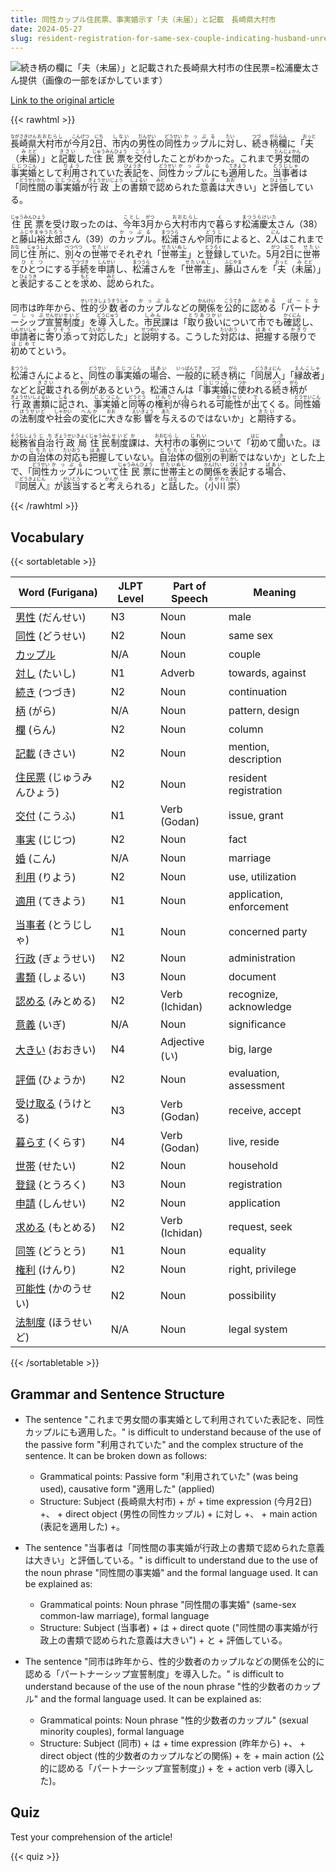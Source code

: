 ```yaml
---
title: 同性カップル住民票、事実婚示す「夫（未届）」と記載　長崎県大村市
date: 2024-05-27
slug: resident-registration-for-same-sex-couple-indicating-husband-unregistered-to-show-common-law-marriage-in-omura-city-nagasaki-prefecture
---
```


![続き柄の欄に「夫（未届）」と記載された長崎県大村市の住民票=松浦慶太さん提供（画像の一部をぼかしています）](https://www.asahicom.jp/imgopt/img/9221a0793b/comm_L/AS20240527002994.jpg "続き柄の欄に「夫（未届）」と記載された長崎県大村市の住民票=松浦慶太さん提供（画像の一部をぼかしています）")

[Link to the original article](https://asahi.com/articles/ASS5W32K7S5WTOLB004M.html?iref=comtop_7_04)

{{< rawhtml >}}
<p><ruby>長崎県<rt>ながさきけん</rt></ruby><ruby>大村市<rt>おおむらし</rt></ruby>が<ruby>今月<rt>こんげつ</rt></ruby>2<ruby>日<rt>にち</rt></ruby>、<ruby>市内<rt>しない</rt></ruby>の<ruby>男性<rt>だんせい</rt></ruby>の<ruby>同性<rt>どうせい</rt></ruby><ruby>カップル<rt>かっぷる</rt></ruby>に<ruby>対<rt>たい</rt></ruby>し、<ruby>続<rt>つづ</rt></ruby>き<ruby>柄<rt>がら</rt></ruby><ruby>欄<rt>らん</rt></ruby>に「<ruby>夫<rt>おっと</rt></ruby>（<ruby>未<rt>み</rt></ruby><ruby>届<rt>とど</rt></ruby>）」と<ruby>記載<rt>きさい</rt></ruby>した<ruby>住民票<rt>じゅうみんひょう</rt></ruby>を<ruby>交付<rt>こうふ</rt></ruby>したことがわかった。これまで<ruby>男女<rt>だんじょ</rt></ruby><ruby>間<rt>かん</rt></ruby>の<ruby>事実<rt>じじつ</rt></ruby><ruby>婚<rt>こん</rt></ruby>として<ruby>利用<rt>りよう</rt></ruby>されていた<ruby>表記<rt>ひょうき</rt></ruby>を、<ruby>同性<rt>どうせい</rt></ruby><ruby>カップル<rt>かっぷる</rt></ruby>にも<ruby>適用<rt>てきよう</rt></ruby>した。<ruby>当事者<rt>とうじしゃ</rt></ruby>は「<ruby>同性<rt>どうせい</rt></ruby><ruby>間<rt>かん</rt></ruby>の<ruby>事実<rt>じじつ</rt></ruby><ruby>婚<rt>こん</rt></ruby>が<ruby>行政<rt>ぎょうせい</rt></ruby><ruby>上<rt>じょう</rt></ruby>の<ruby>書類<rt>しょるい</rt></ruby>で<ruby>認<rt>みと</rt></ruby>められた<ruby>意義<rt>いぎ</rt></ruby>は<ruby>大<rt>おお</rt></ruby>きい」と<ruby>評価<rt>ひょうか</rt></ruby>している。</p>

<p><ruby>住民票<rt>じゅうみんひょう</rt></ruby>を受け取ったのは、<ruby>今年<rt>ことし</rt></ruby>3<ruby>月<rt>がつ</rt></ruby>から<ruby>大村市<rt>おおむらし</rt></ruby>内で<ruby>暮<rt>く</rt></ruby>らす<ruby>松浦慶太<rt>まつうらけいた</rt></ruby>さん（38）と<ruby>藤山裕太郎<rt>ふじやまゆうたろう</rt></ruby>さん（39）の<ruby>カップル<rt>かっぷる</rt></ruby>。<ruby>松浦<rt>まつうら</rt></ruby>さんや<ruby>同市<rt>どうし</rt></ruby>によると、2<ruby>人<rt>にん</rt></ruby>はこれまで<ruby>同<rt>おな</rt></ruby>じ<ruby>住所<rt>じゅうしょ</rt></ruby>に、<ruby>別々<rt>べつべつ</rt></ruby>の<ruby>世帯<rt>せたい</rt></ruby>でそれぞれ「<ruby>世帯主<rt>せたいぬし</rt></ruby>」と<ruby>登録<rt>とうろく</rt></ruby>していた。5<ruby>月<rt>がつ</rt></ruby>2<ruby>日<rt>にち</rt></ruby>に<ruby>世帯<rt>せたい</rt></ruby>を<ruby>ひとつ<rt>ひとつ</rt></ruby>にする<ruby>手続<rt>てつづき</rt></ruby>を<ruby>申請<rt>しんせい</rt></ruby>し、<ruby>松浦<rt>まつうら</rt></ruby>さんを「<ruby>世帯主<rt>せたいぬし</rt></ruby>」、<ruby>藤山<rt>ふじやま</rt></ruby>さんを「<ruby>夫<rt>おっと</rt></ruby>（<ruby>未<rt>み</rt></ruby><ruby>届<rt>とど</rt></ruby>）」と<ruby>表記<rt>ひょうき</rt></ruby>することを<ruby>求<rt>もと</rt></ruby>め、<ruby>認<rt>みと</rt></ruby>められた。</p>

<p>同市は昨年から、<ruby>性的<rt>せいてき</rt></ruby><ruby>少数者<rt>しょうすうしゃ</rt></ruby>の<ruby>カップル<rt>かっぷる</rt></ruby>などの<ruby>関係<rt>かんけい</rt></ruby>を<ruby>公的<rt>こうてき</rt></ruby>に<ruby>認める<rt>みとめる</rt></ruby>「<ruby>パートナーシップ<rt>ぱーとなーしっぷ</rt></ruby><ruby>宣誓<rt>せんせい</rt></ruby><ruby>制度<rt>せいど</rt></ruby>」を<ruby>導入<rt>どうにゅう</rt></ruby>した。<ruby>市民<rt>しみん</rt></ruby>課は「<ruby>取り扱い<rt>とりあつかい</rt></ruby>について<ruby>市<rt>し</rt></ruby>でも<ruby>確認<rt>かくにん</rt></ruby>し、<ruby>申請者<rt>しんせいしゃ</rt></ruby>に<ruby>寄り添<rt>よりそう</rt></ruby>って<ruby>対応<rt>たいおう</rt></ruby>した」と<ruby>説明<rt>せつめい</rt></ruby>する。こうした<ruby>対応<rt>たいおう</rt></ruby>は、<ruby>把握<rt>はあく</rt></ruby>する<ruby>限り<rt>かぎり</rt></ruby>で<ruby>初めて<rt>はじめて</rt></ruby>という。</p>

<p><ruby>松浦<rt>まつうら</rt></ruby>さんによると、<ruby>同性<rt>どうせい</rt></ruby>の<ruby>事実<rt>じじつ</rt></ruby><ruby>婚<rt>こん</rt></ruby>の<ruby>場合<rt>ばあい</rt></ruby>、<ruby>一般的<rt>いっぱんてき</rt></ruby>に<ruby>続<rt>つづ</rt></ruby>き<ruby>柄<rt>がら</rt></ruby>に「<ruby>同居人<rt>どうきょにん</rt></ruby>」「<ruby>縁故者<rt>えんこしゃ</rt></ruby>」などと<ruby>記載<rt>きさい</rt></ruby>される<ruby>例<rt>れい</rt></ruby>があるという。松浦さんは「<ruby>事実<rt>じじつ</rt></ruby><ruby>婚<rt>こん</rt></ruby>に<ruby>使<rt>つか</rt></ruby>われる<ruby>続<rt>つづ</rt></ruby>き<ruby>柄<rt>がら</rt></ruby>が<ruby>行政<rt>ぎょうせい</rt></ruby><ruby>書類<rt>しょるい</rt></ruby>に<ruby>記<rt>しる</rt></ruby>され、<ruby>事実<rt>じじつ</rt></ruby><ruby>婚<rt>こん</rt></ruby>と<ruby>同等<rt>どうとう</rt></ruby>の<ruby>権利<rt>けんり</rt></ruby>が<ruby>得<rt>え</rt></ruby>られる<ruby>可能性<rt>かのうせい</rt></ruby>が<ruby>出<rt>で</rt></ruby>てくる。<ruby>同性<rt>どうせい</rt></ruby><ruby>婚<rt>こん</rt></ruby>の<ruby>法制度<rt>ほうせいど</rt></ruby>や<ruby>社会<rt>しゃかい</rt></ruby>の<ruby>変化<rt>へんか</rt></ruby>に<ruby>大<rt>おお</rt></ruby>きな<ruby>影響<rt>えいきょう</rt></ruby>を<ruby>与<rt>あた</rt></ruby>えるのではないか」と<ruby>期待<rt>きたい</rt></ruby>する。</p>

<p><ruby>総務省<rt>そうむしょう</rt></ruby><ruby>自治<rt>じち</rt></ruby><ruby>行政<rt>ぎょうせい</rt></ruby><ruby>局<rt>きょく</rt></ruby><ruby>住民<rt>じゅうみん</rt></ruby><ruby>制度<rt>せいど</rt></ruby><ruby>課<rt>か</rt></ruby>は、<ruby>大村<rt>おおむら</rt></ruby><ruby>市<rt>し</rt></ruby>の<ruby>事例<rt>じれい</rt></ruby>について「<ruby>初<rt>はじ</rt></ruby>めて<ruby>聞<rt>き</rt></ruby>いた。ほかの<ruby>自治体<rt>じちたい</rt></ruby>の<ruby>対応<rt>たいおう</rt></ruby>も<ruby>把握<rt>はあく</rt></ruby>していない。<ruby>自治体<rt>じちたい</rt></ruby>の<ruby>個別<rt>こべつ</rt></ruby>の<ruby>判断<rt>はんだん</rt></ruby>ではないか」とした上で、「<ruby>同性<rt>どうせい</rt></ruby><ruby>カップル<rt>かっぷる</rt></ruby>について<ruby>住民票<rt>じゅうみんひょう</rt></ruby>に<ruby>世帯主<rt>せたいぬし</rt></ruby>との<ruby>関係<rt>かんけい</rt></ruby>を<ruby>表記<rt>ひょうき</rt></ruby>する<ruby>場合<rt>ばあい</rt></ruby>、『<ruby>同居人<rt>どうきょにん</rt></ruby>』が<ruby>該当<rt>がいとう</rt></ruby>すると<ruby>考<rt>かんが</rt></ruby>えられる」と<ruby>話<rt>はな</rt></ruby>した。（<ruby>小川<rt>おがわ</rt></ruby><ruby>崇<rt>たかし</rt></ruby>）</p>
{{< /rawhtml >}}

## Vocabulary


{{< sortabletable >}}

| Word (Furigana) | JLPT Level | Part of Speech | Meaning |
|-----------------|------------|---------------|---------|
|[男性](https://jisho.org/search/%E7%94%B7%E6%80%A7) (だんせい)| N3 | Noun | male |
|[同性](https://jisho.org/search/%E5%90%8C%E6%80%A7) (どうせい)| N2 | Noun | same sex |
|[カップル](https://jisho.org/search/%E3%82%AB%E3%83%83%E3%83%97%E3%83%AB)| N/A | Noun | couple |
|[対し](https://jisho.org/search/%E5%AF%BE%E3%81%97) (たいし)| N1 | Adverb | towards, against |
|[続き](https://jisho.org/search/%E7%B6%9A%E3%81%8D) (つづき)| N2 | Noun | continuation |
|[柄](https://jisho.org/search/%E6%9F%84) (がら)| N/A | Noun | pattern, design |
|[欄](https://jisho.org/search/%E6%AC%84) (らん)| N2 | Noun | column |
|[記載](https://jisho.org/search/%E8%A8%98%E8%BC%89) (きさい)| N2 | Noun | mention, description |
|[住民票](https://jisho.org/search/%E4%BD%8F%E6%B0%91%E7%A5%A8) (じゅうみんひょう)| N2 | Noun | resident registration |
|[交付](https://jisho.org/search/%E4%BA%A4%E4%BB%98) (こうふ)| N1 | Verb (Godan) | issue, grant |
|[事実](https://jisho.org/search/%E4%BA%8B%E5%AE%9F) (じじつ)| N2 | Noun | fact |
|[婚](https://jisho.org/search/%E5%A9%9A) (こん)| N/A | Noun | marriage |
|[利用](https://jisho.org/search/%E5%88%A9%E7%94%A8) (りよう)| N2 | Noun | use, utilization |
|[適用](https://jisho.org/search/%E9%81%A9%E7%94%A8) (てきよう)| N1 | Noun | application, enforcement |
|[当事者](https://jisho.org/search/%E5%BD%93%E4%BA%8B%E8%80%85) (とうじしゃ)| N1 | Noun | concerned party |
|[行政](https://jisho.org/search/%E8%A1%8C%E6%94%BF) (ぎょうせい)| N2 | Noun | administration |
|[書類](https://jisho.org/search/%E6%9B%B8%E9%A1%9E) (しょるい)| N3 | Noun | document |
|[認める](https://jisho.org/search/%E8%AA%8D%E3%82%81%E3%82%8B) (みとめる)| N2 | Verb (Ichidan) | recognize, acknowledge |
|[意義](https://jisho.org/search/%E6%84%8F%E7%BE%A9) (いぎ)| N/A | Noun | significance |
|[大きい](https://jisho.org/search/%E5%A4%A7%E3%81%8D%E3%81%84) (おおきい)| N4 | Adjective (い) | big, large |
|[評価](https://jisho.org/search/%E8%A9%95%E4%BE%A1) (ひょうか)| N2 | Noun | evaluation, assessment |
|[受け取る](https://jisho.org/search/%E5%8F%97%E3%81%91%E5%8F%96%E3%82%8B) (うけとる)| N3 | Verb (Godan) | receive, accept |
|[暮らす](https://jisho.org/search/%E6%9A%AE%E3%82%89%E3%81%99) (くらす)| N4 | Verb (Godan) | live, reside |
|[世帯](https://jisho.org/search/%E4%B8%96%E5%B8%AF) (せたい)| N2 | Noun | household |
|[登録](https://jisho.org/search/%E7%99%BB%E9%8C%B2) (とうろく)| N3 | Noun | registration |
|[申請](https://jisho.org/search/%E7%94%B3%E8%AB%8B) (しんせい)| N2 | Noun | application |
|[求める](https://jisho.org/search/%E6%B1%82%E3%82%81%E3%82%8B) (もとめる)| N2 | Verb (Ichidan) | request, seek |
|[同等](https://jisho.org/search/%E5%90%8C%E7%AD%89) (どうとう)| N1 | Noun | equality |
|[権利](https://jisho.org/search/%E6%A8%A9%E5%88%A9) (けんり)| N2 | Noun | right, privilege |
|[可能性](https://jisho.org/search/%E5%8F%AF%E8%83%BD%E6%80%A7) (かのうせい)| N2 | Noun | possibility |
|[法制度](https://jisho.org/search/%E6%B3%95%E5%88%B6%E5%BA%A6) (ほうせいど)| N/A | Noun | legal system |

{{< /sortabletable >}}


## Grammar and Sentence Structure

- The sentence "これまで男女間の事実婚として利用されていた表記を、同性カップルにも適用した。" is difficult to understand because of the use of the passive form "利用されていた" and the complex structure of the sentence. It can be broken down as follows:
    - Grammatical points: Passive form "利用されていた" (was being used), causative form "適用した" (applied)
    - Structure: Subject (長崎県大村市) + が + time expression (今月2日) +、 + direct object (男性の同性カップル) + に対し +、 + main action (表記を適用した) +。 

- The sentence "当事者は「同性間の事実婚が行政上の書類で認められた意義は大きい」と評価している。" is difficult to understand due to the use of the noun phrase "同性間の事実婚" and the formal language used. It can be explained as:
    - Grammatical points: Noun phrase "同性間の事実婚" (same-sex common-law marriage), formal language
    - Structure: Subject (当事者) + は + direct quote ("同性間の事実婚が行政上の書類で認められた意義は大きい") + と + 評価している。

- The sentence "同市は昨年から、性的少数者のカップルなどの関係を公的に認める「パートナーシップ宣誓制度」を導入した。" is difficult to understand because of the use of the noun phrase "性的少数者のカップル" and the formal language used. It can be explained as:
    - Grammatical points: Noun phrase "性的少数者のカップル" (sexual minority couples), formal language
    - Structure: Subject (同市) + は + time expression (昨年から) +、 + direct object (性的少数者のカップルなどの関係) + を + main action (公的に認める「パートナーシップ宣誓制度」) + を + action verb (導入した)。

## Quiz

Test your comprehension of the article!

{{< quiz >}}